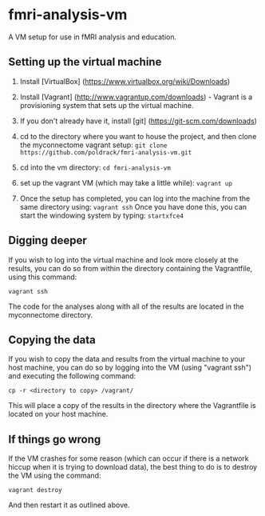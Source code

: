 # fmri-analysis-vm
A VM setup for use in fMRI analysis and education.

## Setting up the virtual machine

1. Install [VirtualBox] (https://www.virtualbox.org/wiki/Downloads)

2. Install [Vagrant] (http://www.vagrantup.com/downloads) - Vagrant is a provisioning system that sets up the virtual machine.

3. If you don't already have it, install [git] (https://git-scm.com/downloads)

4.  cd to the directory where you want to house the project, and then clone the myconnectome vagrant setup:
`git clone https://github.com/poldrack/fmri-analysis-vm.git`

5. cd into the vm directory: `cd fmri-analysis-vm`

6. set up the vagrant VM (which may take a little while):
`vagrant up`

7. Once the setup has completed, you can log into the machine from the same directory using:
`vagrant ssh`
Once you have done this, you can start the windowing system by typing:
`startxfce4`

## Digging deeper

If you wish to log into the virtual machine and look more closely at the results, you can do so from within the directory containing the Vagrantfile, using this command:

`vagrant ssh`

The code for the analyses along with all of the results are located in the myconnectome directory.

## Copying the data

If you wish to copy the data and results from the virtual machine to your host machine, you can do so by logging into the VM (using "vagrant ssh") and executing the following command:

`cp -r <directory to copy> /vagrant/`

This will place a copy of the results in the directory where the Vagrantfile is located on your host machine.

## If things go wrong

If the VM crashes for some reason (which can occur if there is a network hiccup when it is trying to download data), the best thing to do is to destroy the VM using the command:

`vagrant destroy`

And then restart it as outlined above.  

